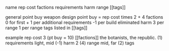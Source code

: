 name
rep cost
factions
requirements
harm
range
[[tags]]

general point buy weapon design
point buy = rep cost times 2 + 4
factions
	0 for first + 1 per additional
requirements
	-1 per build eliminated
harm
	3 per
range
	1 per range
tags
	listed in [[tags]]

example
rep cost
	3 (pt buy = 10)
[[factions]]
	the botanists, the republic. (1)
requirements
	light, mid (-1)
harm
	2 (4)
range
	mid, far (2)
tags
	
